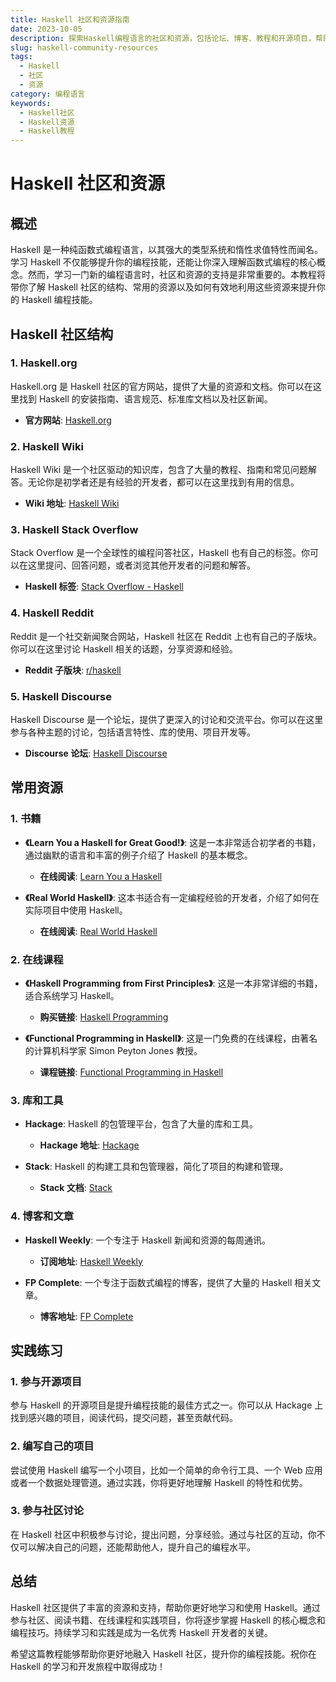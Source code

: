 ```yaml
---
title: Haskell 社区和资源指南
date: 2023-10-05
description: 探索Haskell编程语言的社区和资源，包括论坛、博客、教程和开源项目，帮助你深入学习和应用Haskell。
slug: haskell-community-resources
tags:
  - Haskell
  - 社区
  - 资源
category: 编程语言
keywords:
  - Haskell社区
  - Haskell资源
  - Haskell教程
---
```


# Haskell 社区和资源

## 概述

Haskell 是一种纯函数式编程语言，以其强大的类型系统和惰性求值特性而闻名。学习 Haskell 不仅能够提升你的编程技能，还能让你深入理解函数式编程的核心概念。然而，学习一门新的编程语言时，社区和资源的支持是非常重要的。本教程将带你了解 Haskell 社区的结构、常用的资源以及如何有效地利用这些资源来提升你的 Haskell 编程技能。

## Haskell 社区结构

### 1. Haskell.org

Haskell.org 是 Haskell 社区的官方网站，提供了大量的资源和文档。你可以在这里找到 Haskell 的安装指南、语言规范、标准库文档以及社区新闻。

- **官方网站**: [Haskell.org](https://www.haskell.org/)

### 2. Haskell Wiki

Haskell Wiki 是一个社区驱动的知识库，包含了大量的教程、指南和常见问题解答。无论你是初学者还是有经验的开发者，都可以在这里找到有用的信息。

- **Wiki 地址**: [Haskell Wiki](https://wiki.haskell.org/Haskell)

### 3. Haskell Stack Overflow

Stack Overflow 是一个全球性的编程问答社区，Haskell 也有自己的标签。你可以在这里提问、回答问题，或者浏览其他开发者的问题和解答。

- **Haskell 标签**: [Stack Overflow - Haskell](https://stackoverflow.com/questions/tagged/haskell)

### 4. Haskell Reddit

Reddit 是一个社交新闻聚合网站，Haskell 社区在 Reddit 上也有自己的子版块。你可以在这里讨论 Haskell 相关的话题，分享资源和经验。

- **Reddit 子版块**: [r/haskell](https://www.reddit.com/r/haskell/)

### 5. Haskell Discourse

Haskell Discourse 是一个论坛，提供了更深入的讨论和交流平台。你可以在这里参与各种主题的讨论，包括语言特性、库的使用、项目开发等。

- **Discourse 论坛**: [Haskell Discourse](https://discourse.haskell.org/)

## 常用资源

### 1. 书籍

- **《Learn You a Haskell for Great Good!》**: 这是一本非常适合初学者的书籍，通过幽默的语言和丰富的例子介绍了 Haskell 的基本概念。
  - **在线阅读**: [Learn You a Haskell](http://learnyouahaskell.com/)

- **《Real World Haskell》**: 这本书适合有一定编程经验的开发者，介绍了如何在实际项目中使用 Haskell。
  - **在线阅读**: [Real World Haskell](http://book.realworldhaskell.org/)

### 2. 在线课程

- **《Haskell Programming from First Principles》**: 这是一本非常详细的书籍，适合系统学习 Haskell。
  - **购买链接**: [Haskell Programming](https://haskellbook.com/)

- **《Functional Programming in Haskell》**: 这是一门免费的在线课程，由著名的计算机科学家 Simon Peyton Jones 教授。
  - **课程链接**: [Functional Programming in Haskell](https://www.futurelearn.com/courses/functional-programming-haskell)

### 3. 库和工具

- **Hackage**: Haskell 的包管理平台，包含了大量的库和工具。
  - **Hackage 地址**: [Hackage](https://hackage.haskell.org/)

- **Stack**: Haskell 的构建工具和包管理器，简化了项目的构建和管理。
  - **Stack 文档**: [Stack](https://docs.haskellstack.org/en/stable/)

### 4. 博客和文章

- **Haskell Weekly**: 一个专注于 Haskell 新闻和资源的每周通讯。
  - **订阅地址**: [Haskell Weekly](https://haskellweekly.news/)

- **FP Complete**: 一个专注于函数式编程的博客，提供了大量的 Haskell 相关文章。
  - **博客地址**: [FP Complete](https://www.fpcomplete.com/blog/)

## 实践练习

### 1. 参与开源项目

参与 Haskell 的开源项目是提升编程技能的最佳方式之一。你可以从 Hackage 上找到感兴趣的项目，阅读代码，提交问题，甚至贡献代码。

### 2. 编写自己的项目

尝试使用 Haskell 编写一个小项目，比如一个简单的命令行工具、一个 Web 应用或者一个数据处理管道。通过实践，你将更好地理解 Haskell 的特性和优势。

### 3. 参与社区讨论

在 Haskell 社区中积极参与讨论，提出问题，分享经验。通过与社区的互动，你不仅可以解决自己的问题，还能帮助他人，提升自己的编程水平。

## 总结

Haskell 社区提供了丰富的资源和支持，帮助你更好地学习和使用 Haskell。通过参与社区、阅读书籍、在线课程和实践项目，你将逐步掌握 Haskell 的核心概念和编程技巧。持续学习和实践是成为一名优秀 Haskell 开发者的关键。

希望这篇教程能够帮助你更好地融入 Haskell 社区，提升你的编程技能。祝你在 Haskell 的学习和开发旅程中取得成功！